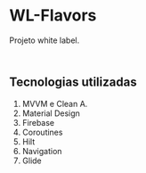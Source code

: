 # WL-Flavors

Projeto white label.

## <br />Tecnologias utilizadas
1. MVVM e Clean A.
2. Material Design
3. Firebase
4. Coroutines
5. Hilt
6. Navigation
7. Glide
